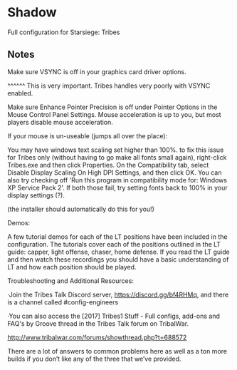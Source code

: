 # Shadow
Full configuration for Starsiege: Tribes

## Notes
Make sure VSYNC is off in your graphics card driver options.

^^^^^^ This is very important. Tribes handles very poorly with VSYNC enabled.


Make sure Enhance Pointer Precision is off under Pointer Options in the Mouse Control Panel Settings.
Mouse acceleration is up to you, but most players disable mouse acceleration.

If your mouse is un-useable (jumps all over the place): 

You may have windows text scaling set higher than 100%. to fix this issue for Tribes only (without having to go make all fonts small again), right-click Tribes.exe and then click Properties. On the Compatibility tab, select Disable Display Scaling On High DPI Settings, and then click OK. You can also try checking off 'Run this program in compatibility mode for: Windows XP Service Pack 2'. If both those fail, try setting fonts back to 100% in your display settings (?).

(the installer should automatically do this for you!)

Demos:          

A few tutorial demos for each of the LT positions have been included in the configuration. The tutorials cover each of the positions outlined in the LT guide: capper, light offense, chaser, home defense. If you read the LT guide and then watch these recordings you should have a basic understanding of LT and how each position should be played.

Troubleshooting and Additional Resources:

·Join the Tribes Talk Discord server, https://discord.gg/bf4RHMq, and there is a channel called #config-engineers

·You can also access the [2017] Tribes1 Stuff - Full configs, add-ons and FAQ's by Groove thread in the Tribes Talk forum on TribalWar.

http://www.tribalwar.com/forums/showthread.php?t=688572

There are a lot of answers to common problems here as well as a ton more builds if you don’t like any of the three that we’ve provided.